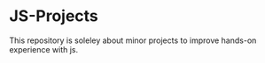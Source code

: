 # JS-Projects
This repository is soleley about minor projects to improve hands-on experience with js.
